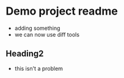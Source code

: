 # Demo project readme
- adding something
- we can now use diff tools

## Heading2
- this isn't a problem